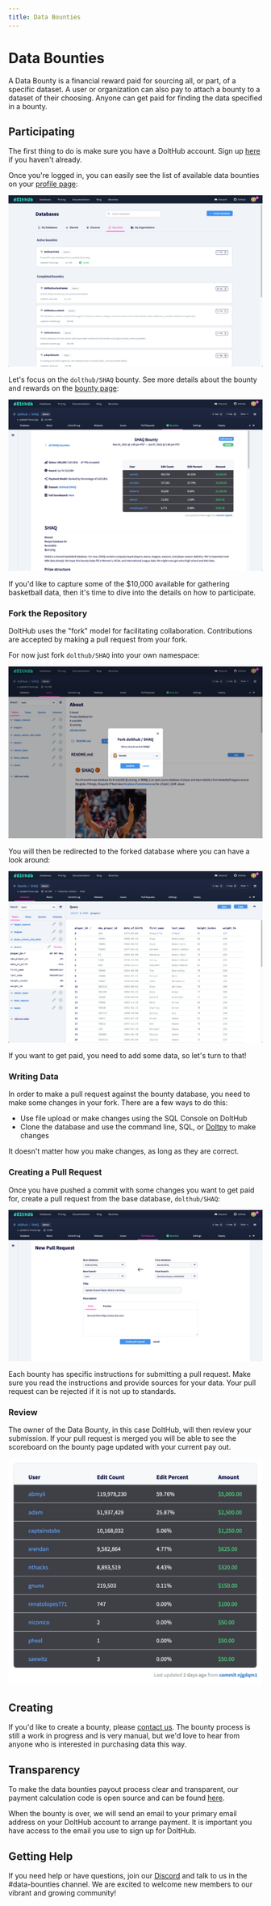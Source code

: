 ```yaml
---
title: Data Bounties
---
```


# Data Bounties

A Data Bounty is a financial reward paid for sourcing all, or part, of a specific dataset. A user or organization can also pay to attach a bounty to a dataset of their choosing. Anyone can get paid for finding the data specified in a bounty.

## Participating

The first thing to do is make sure you have a DoltHub account. Sign up [here](https://www.dolthub.com/signin) if you haven't already.

Once you're logged in, you can easily see the list of available data bounties on your [profile page](https://dolthub.com/profile/bounties):

![Index of Open Data Bounties](../../.gitbook/assets/bounties-index.png)

Let's focus on the `dolthub/SHAQ` bounty. See more details about the bounty and rewards on the [bounty page](https://www.dolthub.com/repositories/dolthub/SHAQ/bounties/d013ac74-9e27-48ee-8d19-02bf7163f230):

![Bounty Index Page](../../.gitbook/assets/bounty-detail-page.png)

If you'd like to capture some of the $10,000 available for gathering basketball data, then it's time to dive into the details on how to participate.

### Fork the Repository

DoltHub uses the "fork" model for facilitating collaboration. Contributions are accepted by making a pull request from your fork.

For now just fork `dolthub/SHAQ` into your own namespace:

![Fork Bounty Repository](../../.gitbook/assets/fork-bounty-db.png)

You will then be redirected to the forked database where you can have a look around:

![Forked Bounty Repository](../../.gitbook/assets/forked-bounty-db.png)

If you want to get paid, you need to add some data, so let's turn to that!

### Writing Data

In order to make a pull request against the bounty database, you need to make some changes in your fork. There are a few ways to do this:

- Use file upload or make changes using the SQL Console on DoltHub
- Clone the database and use the command line, SQL, or [Doltpy](https://github.com/dolthub/doltpy) to make changes

It doesn't matter how you make changes, as long as they are correct.

### Creating a Pull Request

Once you have pushed a commit with some changes you want to get paid for, create a pull request from the base database, `dolthub/SHAQ`:

![Creating a Pull Request](../../.gitbook/assets/bounty-new-pr.png)

Each bounty has specific instructions for submitting a pull request. Make sure you read the instructions and provide sources for your data. Your pull request can be rejected if it is not up to standards.

### Review

The owner of the Data Bounty, in this case DoltHub, will then review your submission. If your pull request is merged you will be able to see the scoreboard on the bounty page updated with your current pay out.

![Bounty Scoreboard](../../.gitbook/assets/bounty-scoreboard.png)

## Creating

If you'd like to create a bounty, please [contact us](https://www.dolthub.com/contact). The bounty process is still a work in progress and is very manual, but we'd love to hear from anyone who is interested in purchasing data this way.

## Transparency

To make the data bounties payout process clear and transparent, our payment calculation code is open source and can be found [here](https://github.com/dolthub/bounties).

When the bounty is over, we will send an email to your primary email address on your DoltHub account to arrange payment. It is important you have access to the email you use to sign up for DoltHub.

## Getting Help

If you need help or have questions, join our [Discord](https://discord.com/invite/RFwfYpu) and talk to us in the \#data-bounties channel. We are excited to welcome new members to our vibrant and growing community!